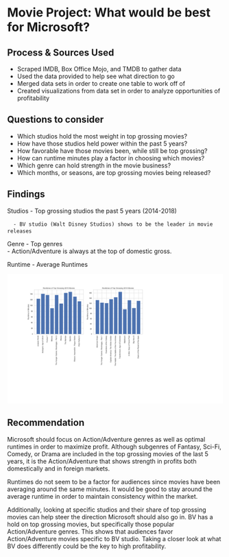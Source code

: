 # Movie Project: What would be best for Microsoft?

## Process & Sources Used
  - Scraped IMDB, Box Office Mojo, and TMDB to gather data
  - Used the data provided to help see what direction to go 
  - Merged data sets in order to create one table to work off of
  - Created visualizations from data set in order to analyze opportunities of profitability
  
## Questions to consider
  - Which studios hold the most weight in top grossing movies?
  - How have those studios held power within the past 5 years?
  - How favorable have those movies been, while still be top grossing?
  - How can runtime minutes play a factor in choosing which movies?
  - Which genre can hold strength in the movie business?
  - Which months, or seasons, are top grossing movies being released?
  
  
## Findings
  Studios
      - Top grossing studios the past 5 years (2014-2018)
      
      
      
      - BV studio (Walt Disney Studios) shows to be the leader in movie releases
  
      
      
  Genre
      - Top genres    
      - Action/Adventure is always at the top of domestic gross.
  
  
  Runtime
      - Average Runtimes
      
![runtime 2014-2015](https://github.com/psuero1/movie-project/blob/master/Runtime%202014-2015.png?raw=true)
      

  
  
## Recommendation
 Microsoft should focus on Action/Adventure genres as well as optimal runtimes in order to maximize profit. Although subgenres of Fantasy, Sci-Fi, Comedy, or Drama are included in the top grossing movies of the last 5 years, it is the Action/Adventure that shows strength in profits both domestically and in foreign markets. 
 
 Runtimes do not seem to be a factor for audiences since movies have been averaging around the same minutes. It would be good to stay around the average runtime in order to maintain consistency within the market.
 
 Additionally, looking at specific studios and their share of top grossing movies can help steer the direction Microsoft should also go in. BV has a hold on top grossing movies, but specifically those popular Action/Adventure genres. This shows that audiences favor Action/Adventure movies specific to BV studio. Taking a closer look at what BV does differently could be the key to high profitability.



